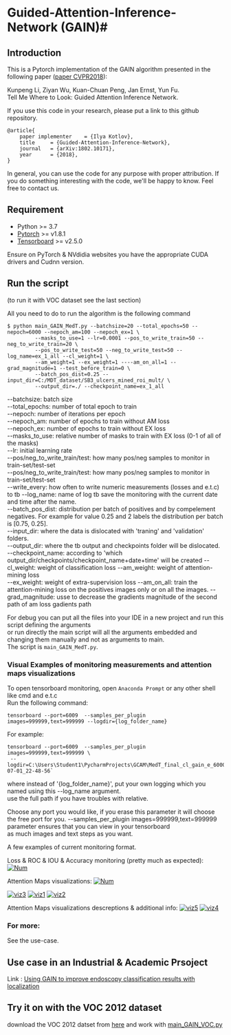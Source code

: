 
# Guided-Attention-Inference-Network (GAIN)#

## Introduction ##

This is a Pytorch implementation of the GAIN algorithm presented in the following paper ([paper CVPR2018](https://arxiv.org/abs/1802.10171)):

Kunpeng Li, Ziyan Wu, Kuan-Chuan Peng, Jan Ernst, Yun Fu.  
Tell Me Where to Look: Guided Attention Inference Network.

If you use this code in your research, please put a link to this github repository.
```
@article{
	paper implementer    = {Ilya Kotlov},
	title     = {Guided-Attention-Inference-Network},
	journal   = {arXiv:1802.10171},
	year      = {2018},
}
```

In general, you can use the code for any purpose with proper attribution. If you do something interesting with the code, we'll be happy to know. Feel free to contact us.

## Requirement ##

* Python >= 3.7
* [Pytorch](http://pytorch.org/) >= v1.8.1
* [Tensorboard](https://www.tensorflow.org/tensorboard) >= v2.5.0

Ensure on PyTorch & NVdidia websites you have the appropriate CUDA drivers and Cudnn version.

## Run the script ##

(to run it with VOC dataset see the last section)

All you need to do to run the algorithm is the following command

```
$ python main_GAIN_MedT.py --batchsize=20 --total_epochs=50 --nepoch=6000 --nepoch_am=100 --nepoch_ex=1 \
         --masks_to_use=1 --lr=0.0001 --pos_to_write_train=50 --neg_to_write_train=20 \
		 --pos_to_write_test=50 --neg_to_write_test=50 --log_name=ex_1_all --cl_weight=1 \
		 --am_weight=1 --ex_weight=1 ----am_on_all=1 --grad_magnitude=1 --test_before_train=0 \
		 --batch_pos_dist=0.25 --input_dir=C:/MDT_dataset/SB3_ulcers_mined_roi_mult/ \ 
		 --output_dir=./ --checkpoint_name=ex_1_all
```
--batchsize: batch size <br/>
--total_epochs: number of total epoch to train <br/>
--nepoch: number of iterations per epoch <br/>
--nepoch_am: number of epochs to train without AM loss <br/>
--nepoch_ex: number of epochs to train without EX loss <br/>
--masks_to_use: relative number of masks to train with EX loss (0-1 of all of the masks) <br/>
--lr: initial learning rate <br/>
--pos/neg_to_write_train/test: how many pos/neg samples to monitor in train-set/test-set <br/>
--pos/neg_to_write_train/test: how many pos/neg samples to monitor in train-set/test-set <br/>
--write_every: how often to write numeric measurements (losses and e.t.c) to tb
--log_name: name of log tb save the monitoring with the current date and time after the name.<br/>
--batch_pos_dist: distribution per batch of positives and by compelement negatives. For example for value 0.25 and 2 labels the distribution per batch is [0.75, 0.25].<br/>
--input_dir: where the data is dislocated with 'traning' and 'validation' folders.<br/>
--output_dir: where the tb output and checkpoints folder will be dislocated.<br/>
 --checkpoint_name: according to 'which output_dir/checkpoints/checkpoint_name+date+time' will be created 
 --cl_weight: weight of classification loss 
--am_weight: weight of attention-mining loss  
--ex_weight: weight of extra-supervision loss 
--am_on_all: train the attention-mining loss on the positives images only or on all the images.
--grad_magnitude: usse to decrease the gradients magnitude of the second path of am loss gadients path
 
 For debug you can put all the files into your IDE in a new project and run this script defining the arguments<br/>
 or run directly the main script will all the arguments embedded and changing them manually and not as arguments to main.<br/>
 The script is `main_GAIN_MedT.py`.

### Visual Examples of monitoring measurements and attention maps visualizations ###

To open tensorboard monitoring, open `Anaconda Prompt` or any other shell like cmd and e.t.c<br/>
Run the following command:
```
tensorboard --port=6009  --samples_per_plugin images=999999,text=999999 --logdir={log_folder_name}
```

For example:
```
tensorboard --port=6009  --samples_per_plugin images=999999,text=999999 \
 --logdir=C:\Users\Student1\PycharmProjects\GCAM\MedT_final_cl_gain_e_6000_b_24_v3_with_all_am_with_ex_pretrain_2_1_sigma_0.6_omega_30_grad_2021-07-01_22-48-56`
```

where instead of '{log_folder_name}', put your own logging which you named using this --log_name argument.<br/>
use the full path if you have troubles with relative.

Choose any port you would like, if you erase this parameter it will choose the free port for you.
--samples_per_plugin images=999999,text=999999 parameter ensures that you can view in your tensorboard <br/>as much images and text steps as you want.

A few examples of current monitoring format.

Loss & ROC & IOU & Accuracy monitoring (pretty much as expected):
<a href="https://ibb.co/z47rPfR"><img src="https://i.ibb.co/DR8twKC/Num.jpg" alt="Num" border="0"></a>

Attention Maps visualizations:
<a href="https://ibb.co/z47rPfR"><img src="https://i.ibb.co/DR8twKC/Num.jpg" alt="Num" border="0"></a>

<a href="https://ibb.co/ySJp0mm"><img src="https://i.ibb.co/ZmCSdRR/viz3.jpg" alt="viz3" border="0"></a>
<a href="https://ibb.co/dmqmNWb"><img src="https://i.ibb.co/Sf8fksQ/viz1.jpg" alt="viz1" border="0"></a>
<a href="https://ibb.co/591jKpm"><img src="https://i.ibb.co/xs2gF9W/viz2.jpg" alt="viz2" border="0"></a>

Attention Maps visualizations descreptions & additional info:
<a href="https://ibb.co/WFSZqK2"><img src="https://i.ibb.co/pZCcGXL/viz5.jpg" alt="viz5" border="0"></a>
<a href="https://ibb.co/4gfYJCL"><img src="https://i.ibb.co/vvBQDfW/viz4.jpg" alt="viz4" border="0"></a>


### For more: ###

See the use-case.

## Use case in an Industrial & Academic Prsoject ##
Link : <a href="https://www.cs.technion.ac.il/~cs234313/projects_sites/S21/07/site/">Using GAIN to improve endoscopy classification results with localization</a>

## Try it on with the VOC 2012 dataset ##
download the VOC 2012 datset from <a href="https://drive.google.com/drive/folders/1N5vE0AYFcim2TYPNZ6DStYxhVItODwBr">here</a> 
and work with <a href="https://github.com/ilyak93/GAIN-pytorch/blob/main/main_GAIN_VOC.py">main_GAIN_VOC.py</a>